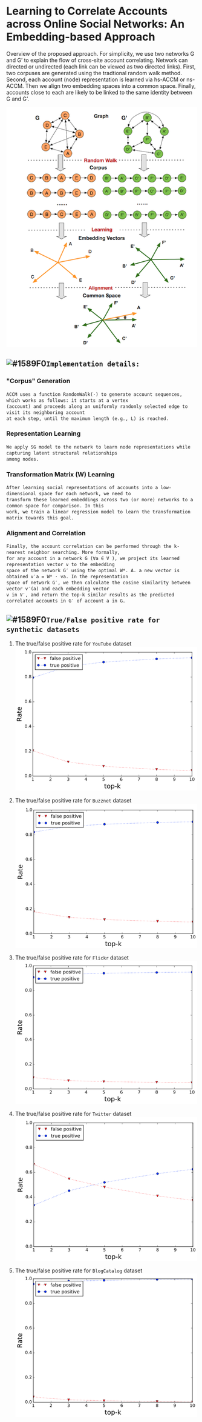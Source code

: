 # Learning to Correlate Accounts across Online Social Networks: An Embedding-based Approach

Overview of the proposed approach. For simplicity, we use two networks G and G’ to explain the flow of cross-site account correlating. Network can directed or undirected (each link can be viewed as two directed links). First, two corpuses are generated using the tradtional random walk method. Second, each account (node) representation is learned via hs-ACCM or ns-ACCM. Then we align two embedding spaces into a common space. Finally, accounts close to each are likely to be linked to the same identity between G and G’.

![Framework](https://github.com/AccountCorrelation/oursCode/blob/master/framework/framework.png)


## ![#1589F0](https://placehold.it/15/1589F0/000000?text=+)`Implementation details:`
### "Corpus" Generation
```
ACCM uses a function RandomWalk(·) to generate account sequences, which works as follows: it starts at a vertex 
(account) and proceeds along an uniformly randomly selected edge to visit its neighboring account 
at each step, until the maximum length (e.g., L) is reached. 
```
### Representation Learning
```
We apply SG model to the network to learn node representations while capturing latent structural relationships 
among nodes. 
```
### Transformation Matrix (W) Learning
```
After learning social representations of accounts into a low-dimensional space for each network, we need to 
transform these learned embeddings across two (or more) networks to a common space for comparison. In this 
work, we train a linear regression model to learn the transformation matrix towards this goal.
```
### Alignment and Correlation
```
Finally, the account correlation can be performed through the k-nearest neighbor searching. More formally, 
for any account in a network G (∀a ∈ V ), we project its learned representation vector v to the embedding 
space of the network G′ using the optimal W*. A. a new vector is obtained v′a = W* · va. In the representation 
space of network G′, we then calculate the cosine similarity between vector v′(a) and each embedding vector 
v in V′, and return the top-k similar results as the predicted correlated accounts in G′ of account a in G.
```

## ![#1589F0](https://placehold.it/15/1589F0/000000?text=+)`True/False positive rate for synthetic datasets`
1. The true/false positive rate for `YouTube` dataset
![YouTube](./True-False-Positive-Rate/youtube.png)

2. The true/false positive rate for `Buzznet` dataset
![Buzznet](https://github.com/AccountCorrelation/oursCode/blob/master/True-False-Positive-Rate/buzznet.png)

3. The true/false positive rate for `Flickr` dataset
![Flickr](./True-False-Positive-Rate/flickr.png)

4. The true/false positive rate for `Twitter` dataset
![Twitter](./True-False-Positive-Rate/twitter.png)

5. The true/false positive rate for `BlogCatalog` dataset
![BlogCatalog](./True-False-Positive-Rate/cbx.png)
